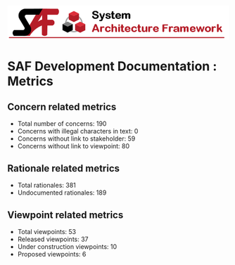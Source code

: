 ![System Architecture Framework](diagrams/Banner_SAF.png)
# SAF Development Documentation : Metrics
## Concern related metrics
 * Total number of concerns: 190
 * Concerns with illegal characters in text: 0
 * Concerns without link to stakeholder: 59
 * Concerns without link to viewpoint: 80
## Rationale related metrics
 * Total rationales: 381
 * Undocumented rationales: 189
## Viewpoint related metrics
 * Total viewpoints: 53
 * Released viewpoints: 37
 * Under construction viewpoints: 10
 * Proposed viewpoints: 6
